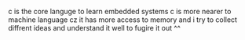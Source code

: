 c is the core languge to learn embedded systems c is more nearer to machine language cz
it has more access to memory and i try to collect diffrent ideas and understand it well to fugire it out ^^
